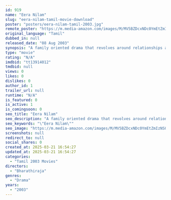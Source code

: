 ```yaml
---
id: 919
name: "Eera Nilam"
slug: "eera-nilam-tamil-movie-download"
poster: "posters/eera-nilam-tamil-2003.jpg"
remote_poster: "https://m.media-amazon.com/images/M/MV5BZDcxNDc0YmEtZmIzNS00MWQ1LWE5MmItZjU2NjRkNjAyZTM2XkEyXkFqcGdeQXVyMTEzNzg0Mjkx._V1_SX300.jpg"
original_language: "Tamil"
dubbed_in: null
released_date: "08 Aug 2003"
synopsis: "A family oriented drama that revolves around relationships and love for the nation. A women loses two of her sons in the Kargil war. Now, the younger son has to shoulder the family's responsibilities."
type: "movie"
rating: "N/A"
imdbid: "tt13914012"
tmdbid: null
views: 0
likes: 0
dislikes: 0
author_id: 1
trailer_url: null
runtime: "N/A"
is_featured: 0
is_active: 1
is_comingsoon: 0
seo_title: "Eera Nilam"
seo_description: "A family oriented drama that revolves around relationships and love for the nation. A women loses two of her sons in the Kargil war. Now, the younger son has to shoulder the family's responsibilities."
seo_keywords: "\"Eera Nilam\""
seo_image: "https://m.media-amazon.com/images/M/MV5BZDcxNDc0YmEtZmIzNS00MWQ1LWE5MmItZjU2NjRkNjAyZTM2XkEyXkFqcGdeQXVyMTEzNzg0Mjkx._V1_SX300.jpg"
screenshots: null
redirect_to: null
social_shares: 0
created_at: 2025-03-21 16:54:27
updated_at: 2025-03-21 16:54:27
categories:
  - "Tamil 2003 Movies"
directors:
  - "Bharathiraja"
genres:
  - "Drama"
years:
  - "2003"
---
```

